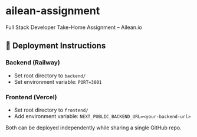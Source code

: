 # ailean-assignment
Full Stack Developer Take-Home Assignment – Ailean.io

## 🚀 Deployment Instructions

### Backend (Railway)
- Set root directory to `backend/`
- Set environment variable: `PORT=3001`

### Frontend (Vercel)
- Set root directory to `frontend/`
- Add environment variable: `NEXT_PUBLIC_BACKEND_URL=<your-backend-url>`

Both can be deployed independently while sharing a single GitHub repo.

